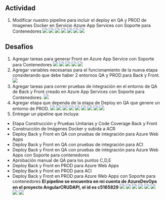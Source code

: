 ## Actividad
1. Modificar nuestro pipeline para incluir el deploy en QA y PROD de Imagenes Docker en Servicio Azure App Services con Soporte para Contenedores
![](imagenes/1.png)
![](imagenes/2.png)
![](imagenes/3.png)
![](imagenes/4.png)
![](imagenes/5.png)
![](imagenes/6.png)
![](imagenes/7.png)
## Desafios
1. Agregar tareas para generar Front en Azure App Service con Soporte para Contenedores
![](imagenes/8.png)
![](imagenes/9.png)
![](imagenes/10.png)
![](imagenes/11.png)
![](imagenes/12.png)
2. Agregar variables necesarias para el funcionamiento de la nueva etapa considerando que debe haber 2 entornos QA y PROD para Back y Front.
![](imagenes/13.png)
3. Agregar tareas para correr pruebas de integración en el entorno de QA de Back y Front creado en Azure App Services con Soporte para Contenedores.
![](imagenes/14.png)
4. Agregar etapa que dependa de la etapa de Deploy en QA que genere un entorno de PROD.
![](imagenes/15.png)
![](imagenes/16.png)
![](imagenes/17.png)
![](imagenes/18.png)
![](imagenes/19.png)
![](imagenes/20.png)
![](imagenes/21.png)
![](imagenes/22.png)
![](imagenes/23.png)
5. Entregar un pipeline que incluya:
- Etapa Construcción y Pruebas Unitarias y Code Coverage Back y Front
- Construcción de Imágenes Docker y subida a ACR
- Deploy Back y Front en QA con pruebas de integración para Azure Web Apps
- Deploy Back y Front en QA con pruebas de integración para ACI
- Deploy Back y Front en QA con pruebas de integración para Azure Web Apps con Soporte para contenedores
- Aprobación manual de QA para los puntos C,D,E
- Deploy Back y Front en PROD para Azure Web Apps
- Deploy Back y Front en PROD para ACI
- Deploy Back y Front en PROD para Azure Web Apps con Soporte para contenedores
**El pipeline se encuentra en mi cuenta de AzureDevOps en el proyecto AngularCRUDAPI, el id es c5165829**
![](imagenes/25.png)
![](imagenes/24.png)
![](imagenes/26.png)
![](imagenes/27.png)
![](imagenes/28.png)
![](imagenes/29.png)
![](imagenes/30.png)
![](imagenes/31.png)